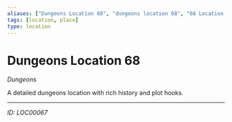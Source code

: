 ```yaml
---
aliases: ["Dungeons Location 68", "dungeons location 68", "68 Location Dungeons"]
tags: [location, place]
type: location
---
```


# Dungeons Location 68

*Dungeons*

A detailed dungeons location with rich history and plot hooks.

---
*ID: LOC00067*